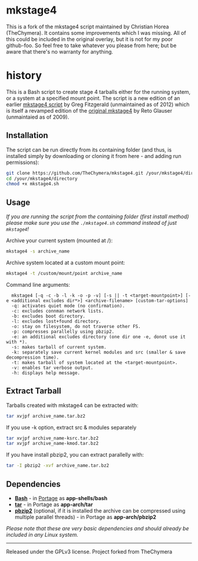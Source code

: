 # mkstage4
This is a fork of the mkstage4 script maintained by Christian Horea (TheChymera).
It contains some improvements which I was missing.
All of this could be included in the original overlay, but it is not for my poor github-foo.
So feel free to take whatever you please from here; but be aware that there's no warranty for anything.

# history
This is a Bash script to create stage 4 tarballs either for the running system, or a system at a specified mount point.
The script is a new edition of an earlier [mkstage4 script](https://github.com/gregf/bin/blob/master/mkstage4) by Greg Fitzgerald (unmaintained as of 2012) which is itself a revamped edition of the [original mkstage4](http://blinkeye.ch/dokuwiki/doku.php/projects/mkstage4) by Reto Glauser (unmaintaied as of 2009). 
 
## Installation

The script can be run directly from its containing folder (and thus, is installed simply by downloading or cloning it from here - and adding run permissions):

```bash
git clone https://github.com/TheChymera/mkstage4.git /your/mkstage4/directory
cd /your/mkstage4/directory
chmod +x mkstage4.sh
```

## Usage

*If you are running the script from the containing folder (first install method) please make sure you use the `./mkstage4.sh` command instead of just `mkstage4`!*

Archive your current system (mounted at /):

```bash
mkstage4 -s archive_name
```

Archive system located at a custom mount point:

```bash
mkstage4 -t /custom/mount/point archive_name
```

Command line arguments:

```
  mkstage4 [-q -c -b -l -k -o -p -v] [-s || -t <target-mountpoint>] [-e <additional excludes dir*>] <archive-filename> [custom-tar-options]
  -q: activates quiet mode (no confirmation).
  -c: excludes connman network lists.
  -b: excludes boot directory.
  -l: excludes lost+found directory.
  -o: stay on filesystem, do not traverse other FS.
  -p: compresses parallelly using pbzip2.
  -e: an additional excludes directory (one dir one -e, donot use it with *).
  -s: makes tarball of current system.
  -k: separately save current kernel modules and src (smaller & save decompression time).
  -t: makes tarball of system located at the <target-mountpoint>.
  -v: enables tar verbose output.
  -h: displays help message.
```

## Extract Tarball

Tarballs created with mkstage4 can be extracted with:

```bash
tar xvjpf archive_name.tar.bz2
```

If you use -k option, extract src & modules separately

```bash
tar xvjpf archive_name-ksrc.tar.bz2
tar xvjpf archive_name-kmod.tar.bz2
```

If you have install pbzip2, you can extract parallelly with:
```bash
tar -I pbzip2 -xvf archive_name.tar.bz2
```

## Dependencies

* **[Bash](https://en.wikipedia.org/wiki/Bash_(Unix_shell))** - in [Portage](http://en.wikipedia.org/wiki/Portage_(software)) as **app-shells/bash**
* **[tar](https://en.wikipedia.org/wiki/Tar_(computing))** - in Portage as **app-arch/tar**
* **[pbzip2](https://launchpad.net/pbzip2)** (optional, if it is installed the archive can be compressed using multiple parallel threads) - in Portage as
**app-arch/pbzip2**

*Please note that these are very basic dependencies and should already be included in any Linux system.*

---
Released under the GPLv3 license.
Project forked from TheChymera
